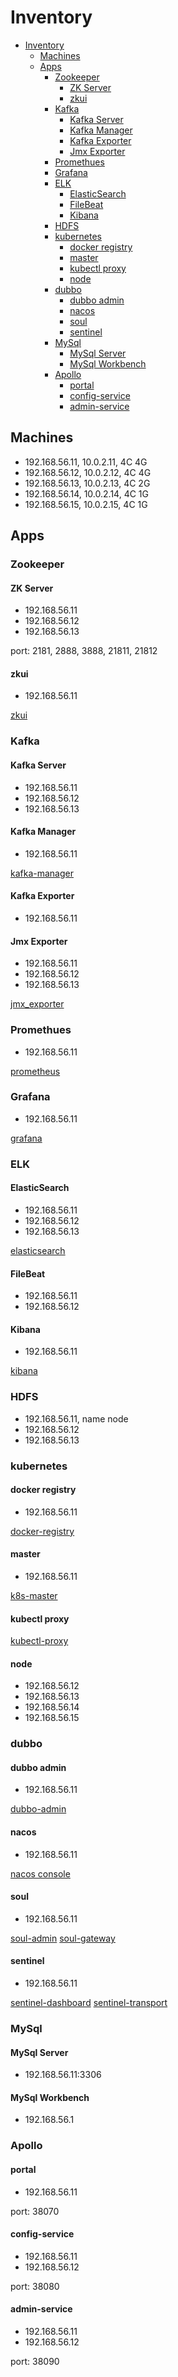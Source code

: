 # Inventory

- [Inventory](#inventory)
  - [Machines](#machines)
  - [Apps](#apps)
    - [Zookeeper](#zookeeper)
      - [ZK Server](#zk-server)
      - [zkui](#zkui)
    - [Kafka](#kafka)
      - [Kafka Server](#kafka-server)
      - [Kafka Manager](#kafka-manager)
      - [Kafka Exporter](#kafka-exporter)
      - [Jmx Exporter](#jmx-exporter)
    - [Promethues](#promethues)
    - [Grafana](#grafana)
    - [ELK](#elk)
      - [ElasticSearch](#elasticsearch)
      - [FileBeat](#filebeat)
      - [Kibana](#kibana)
    - [HDFS](#hdfs)
    - [kubernetes](#kubernetes)
      - [docker registry](#docker-registry)
      - [master](#master)
      - [kubectl proxy](#kubectl-proxy)
      - [node](#node)
    - [dubbo](#dubbo)
      - [dubbo admin](#dubbo-admin)
      - [nacos](#nacos)
      - [soul](#soul)
      - [sentinel](#sentinel)
    - [MySql](#mysql)
      - [MySql Server](#mysql-server)
      - [MySql Workbench](#mysql-workbench)
    - [Apollo](#apollo)
      - [portal](#portal)
      - [config-service](#config-service)
      - [admin-service](#admin-service)

## Machines

- 192.168.56.11, 10.0.2.11, 4C 4G
- 192.168.56.12, 10.0.2.12, 4C 4G
- 192.168.56.13, 10.0.2.13, 4C 2G
- 192.168.56.14, 10.0.2.14, 4C 1G
- 192.168.56.15, 10.0.2.15, 4C 1G

## Apps

### Zookeeper

#### ZK Server

- 192.168.56.11
- 192.168.56.12
- 192.168.56.13

port: 2181, 2888, 3888, 21811, 21812

#### zkui

- 192.168.56.11

[zkui](http://192.168.56.11:9090)

### Kafka

#### Kafka Server

- 192.168.56.11
- 192.168.56.12
- 192.168.56.13

#### Kafka Manager

- 192.168.56.11

[kafka-manager](http://192.168.56.11:9000/)

#### Kafka Exporter

- 192.168.56.11

#### Jmx Exporter

- 192.168.56.11
- 192.168.56.12
- 192.168.56.13

[jmx_exporter](http://192.168.56.11:9000/)

### Promethues

- 192.168.56.11

[prometheus](http://192.168.56.14:9090/graph)

### Grafana

- 192.168.56.11

[grafana](http://192.168.56.15:3000)

### ELK

#### ElasticSearch

- 192.168.56.11
- 192.168.56.12
- 192.168.56.13

[elasticsearch](http://192.168.56.11:9200/)

#### FileBeat

- 192.168.56.11
- 192.168.56.12

#### Kibana

- 192.168.56.11

[kibana](http://192.168.56.11:5601/)

### HDFS

- 192.168.56.11, name node
- 192.168.56.12
- 192.168.56.13

### kubernetes

#### docker registry

- 192.168.56.11

[docker-registry](http://192.168.56.11:15000/)

#### master

- 192.168.56.11

[k8s-master](https://10.0.2.11:6443)

#### kubectl proxy

[kubectl-proxy](http://192.168.56.11:8001/)

#### node

- 192.168.56.12
- 192.168.56.13
- 192.168.56.14
- 192.168.56.15

### dubbo

#### dubbo admin

- 192.168.56.11

[dubbo-admin](http://192.168.56.11:20881)

#### nacos

- 192.168.56.11

[nacos console](http://192.168.56.11:8848/nacos/index.html)

#### soul

- 192.168.56.11

[soul-admin](http://192.168.56.11:9095)
[soul-gateway](http://192.168.56.11:9195)

#### sentinel

- 192.168.56.11

[sentinel-dashboard](http://192.168.56.11:8085)
[sentinel-transport](http://192.168.56.11:8719)

### MySql

#### MySql Server

- 192.168.56.11:3306

#### MySql Workbench

- 192.168.56.1

### Apollo

#### portal

- 192.168.56.11

port: 38070

#### config-service

- 192.168.56.11
- 192.168.56.12

port: 38080

#### admin-service

- 192.168.56.11
- 192.168.56.12

port: 38090
